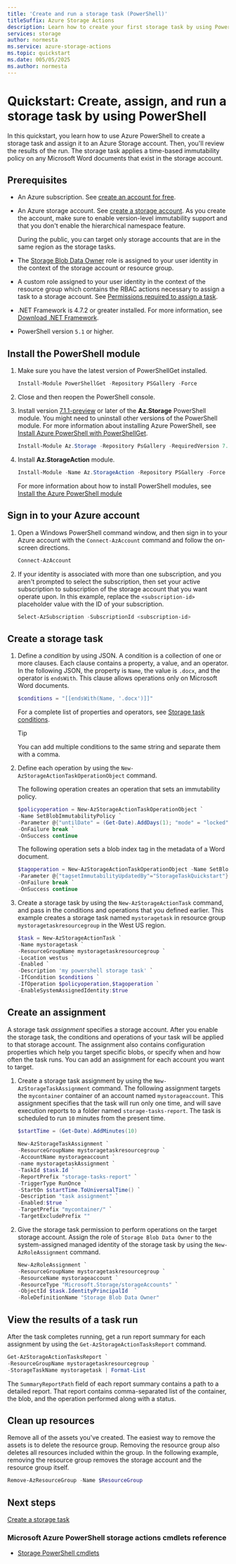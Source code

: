 ```yaml
---
title: 'Create and run a storage task (PowerShell)'
titleSuffix: Azure Storage Actions
description: Learn how to create your first storage task by using PowerShell. You'll also assign that task to a storage account, queue the task to run, and then view the results of the run.
services: storage
author: normesta
ms.service: azure-storage-actions
ms.topic: quickstart
ms.date: 005/05/2025
ms.author: normesta
---
```


# Quickstart: Create, assign, and run a storage task by using PowerShell

In this quickstart, you learn how to use Azure PowerShell to create a storage task and assign it to an Azure Storage account. Then, you'll review the results of the run. The storage task applies a time-based immutability policy on any Microsoft Word documents that exist in the storage account.

## Prerequisites

- An Azure subscription. See [create an account for free](https://azure.microsoft.com/free/?WT.mc_id=A261C142F).

- An Azure storage account. See [create a storage account](../../storage/common/storage-account-create.md). As you create the account, make sure to enable version-level immutability support and that you don't enable the hierarchical namespace feature.
  
  During the public, you can target only storage accounts that are in the same region as the storage tasks.

- The [Storage Blob Data Owner](../../role-based-access-control/built-in-roles.md#storage-blob-data-owner) role is assigned to your user identity in the context of the storage account or resource group.

- A custom role assigned to your user identity in the context of the resource group which contains the RBAC actions necessary to assign a task to a storage account. See [Permissions required to assign a task](storage-task-authorization-roles-assign.md#permission-for-a-task-to-perform-operations).

- .NET Framework is 4.7.2 or greater installed. For more information, see [Download .NET Framework](https://dotnet.microsoft.com/download/dotnet-framework).

- PowerShell version `5.1` or higher.

## Install the PowerShell module

1. Make sure you have the latest version of PowerShellGet installed.

    ```powershell
    Install-Module PowerShellGet -Repository PSGallery -Force
    ```

2. Close and then reopen the PowerShell console.

3. Install version [7.1.1-preview](https://www.powershellgallery.com/packages/Az.Storage/7.1.1-preview) or later of the **Az.Storage** PowerShell module. You might need to uninstall other versions of the PowerShell module. For more information about installing Azure PowerShell, see [Install Azure PowerShell with PowerShellGet](/powershell/azure/install-azure-powershell).

    ```powershell
    Install-Module Az.Storage -Repository PsGallery -RequiredVersion 7.1.1-preview -AllowClobber -AllowPrerelease -Force
    ```
4. Install **Az.StorageAction** module.

   ```powershell
   Install-Module -Name Az.StorageAction -Repository PSGallery -Force 
   ```
   For more information about how to install PowerShell modules, see [Install the Azure PowerShell module](/powershell/azure/install-azure-powershell)

## Sign in to your Azure account

1. Open a Windows PowerShell command window, and then sign in to your Azure account with the `Connect-AzAccount` command and follow the on-screen directions.

   ```powershell
   Connect-AzAccount
   ```

2. If your identity is associated with more than one subscription, and you aren't prompted to select the subscription, then set your active subscription to subscription of the storage account that you want operate upon. In this example, replace the `<subscription-id>` placeholder value with the ID of your subscription.

   ```powershell
   Select-AzSubscription -SubscriptionId <subscription-id>
   ```

## Create a storage task

1. Define a _condition_ by using JSON. A condition is a collection of one or more clauses. Each clause contains a property, a value, and an operator. In the following JSON, the property is `Name`, the value is `.docx`, and the operator is `endsWith`. This clause allows operations only on Microsoft Word documents. 

   ```powershell
   $conditions = "[[endsWith(Name, '.docx')]]"
   ```
   For a complete list of properties and operators, see [Storage task conditions](storage-task-conditions.md). 

   > [!TIP] 
   > You can add multiple conditions to the same string and separate them with a comma. 

2. Define each operation by using the `New-AzStorageActionTaskOperationObject` command. 

   The following operation creates an operation that sets an immutability policy.

   ```powershell
   $policyoperation = New-AzStorageActionTaskOperationObject `
   -Name SetBlobImmutabilityPolicy `
   -Parameter @{"untilDate" = (Get-Date).AddDays(1); "mode" = "locked"} `
   -OnFailure break `
   -OnSuccess continue

   ```
   
   The following operation sets a blob index tag in the metadata of a Word document.

    ```powershell
   $tagoperation = New-AzStorageActionTaskOperationObject -Name SetBlobTags `
   -Parameter @{"tagsetImmutabilityUpdatedBy"="StorageTaskQuickstart"} `
   -OnFailure break `
   -OnSuccess continue
   ```

3. Create a storage task by using the `New-AzStorageActionTask` command, and pass in the conditions and operations that you defined earlier. This example creates a storage task named `mystoragetask` in resource group `mystoragetaskresourcegroup` in the West US region.

   ```powershell
   $task = New-AzStorageActionTask `
   -Name mystoragetask `
   -ResourceGroupName mystoragetaskresourcegroup `
   -Location westus `
   -Enabled `
   -Description 'my powershell storage task' `
   -IfCondition $conditions `
   -IfOperation $policyoperation,$tagoperation `
   -EnableSystemAssignedIdentity:$true
   ```

## Create an assignment

A storage task _assignment_ specifies a storage account. After you enable the storage task, the conditions and operations of your task will be applied to that storage account. The assignment also contains configuration properties which help you target specific blobs, or specify when and how often the task runs. You can add an assignment for each account you want to target.

1. Create a storage task assignment by using the `New-AzStorageTaskAssignment` command. The following assignment targets the `mycontainer` container of an account named `mystorageaccount`. This assignment specifies that the task will run only one time, and will save execution reports to a folder named `storage-tasks-report`. The task is scheduled to run `10` minutes from the present time. 

   ```powershell
   $startTime = (Get-Date).AddMinutes(10)   
 
   New-AzStorageTaskAssignment `
   -ResourceGroupName mystoragetaskresourcegroup `
   -AccountName mystorageaccount `
   -name mystoragetaskAssignment `
   -TaskId $task.Id `
   -ReportPrefix "storage-tasks-report" `
   -TriggerType RunOnce `
   -StartOn $startTime.ToUniversalTime() `
   -Description "task assignment" `
   -Enabled:$true `
   -TargetPrefix "mycontainer/" `
   -TargetExcludePrefix ""
   ```

2. Give the storage task permission to perform operations on the target storage account. Assign the role of `Storage Blob Data Owner` to the system-assigned managed identity of the storage task by using the `New-AzRoleAssignment` command.

   ```powershell
   New-AzRoleAssignment `
   -ResourceGroupName mystoragetaskresourcegroup `
   -ResourceName mystorageaccount `
   -ResourceType "Microsoft.Storage/storageAccounts" `
   -ObjectId $task.IdentityPrincipalId  `
   -RoleDefinitionName "Storage Blob Data Owner"
   ```
## View the results of a task run

After the task completes running, get a run report summary for each assignment by using the `Get-AzStorageActionTasksReport` command.

```powershell
Get-AzStorageActionTasksReport `
-ResourceGroupName mystoragetaskresourcegroup `
-StorageTaskName mystoragetask | Format-List
```

The `SummaryReportPath` field of each report summary contains a path to a detailed report. That report contains comma-separated list of the container, the blob, and the operation performed along with a status.

## Clean up resources

Remove all of the assets you've created. The easiest way to remove the assets is to delete the resource group. Removing the resource group also deletes all resources included within the group. In the following example, removing the resource group removes the storage account and the resource group itself.

```powershell
Remove-AzResourceGroup -Name $ResourceGroup 
```
## Next steps

[Create a storage task](storage-task-create.md)

### Microsoft Azure PowerShell storage actions cmdlets reference

- [Storage PowerShell cmdlets](/powershell/module/az.storageaction)

